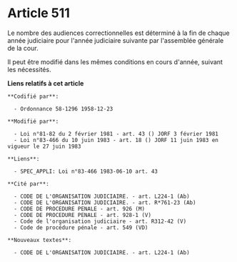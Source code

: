 # Article 511

Le nombre des audiences correctionnelles est déterminé à la fin de chaque année judiciaire pour l'année judiciaire suivante
par l'assemblée générale de la cour.

Il peut être modifié dans les mêmes conditions en cours d'année, suivant les nécessités.

**Liens relatifs à cet article**

	**Codifié par**:

	  - Ordonnance 58-1296 1958-12-23

	**Modifié par**:

	  - Loi n°81-82 du 2 février 1981 - art. 43 () JORF 3 février 1981
	  - Loi n°83-466 du 10 juin 1983 - art. 18 () JORF 11 juin 1983 en vigueur le 27 juin 1983

	**Liens**:

	  - SPEC_APPLI: Loi n°83-466 1983-06-10 art. 43

	**Cité par**:

	  - CODE DE L'ORGANISATION JUDICIAIRE. - art. L224-1 (Ab)
	  - CODE DE L'ORGANISATION JUDICIAIRE. - art. R*761-23 (Ab)
	  - CODE DE PROCEDURE PENALE - art. 926 (M)
	  - CODE DE PROCEDURE PENALE - art. 928-1 (V)
	  - Code de l'organisation judiciaire - art. R312-42 (V)
	  - Code de procédure pénale - art. 549 (VD)

	**Nouveaux textes**:

	  - CODE DE L'ORGANISATION JUDICIAIRE. - art. L224-1 (Ab)
